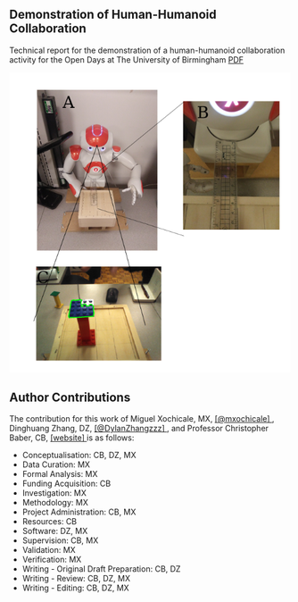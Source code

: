 Demonstration of Human-Humanoid Collaboration
---
Technical report for the demonstration of a human-humanoid collaboration 
activity for the Open Days at The University of Birmingham [PDF](/docs/technical-report/tr.pdf)

![experiment](/docs/technical-report/figs/experiment/main/experiment.png)


## Author Contributions

The contribution for this work of 
Miguel Xochicale, MX, [ [@mxochicale] ](https://github.com/mxochicale/), 
Dinghuang Zhang, DZ, [ [@DylanZhangzzz] ](https://github.com/DylanZhangzzz), and 
Professor Christopher Baber, CB, [ [website] ](https://www.birmingham.ac.uk/staff/profiles/eese/baber-chris.aspx) 
is as follows:

* Conceptualisation: CB, DZ, MX
* Data Curation: MX
* Formal Analysis: MX
* Funding Acquisition: CB
* Investigation: MX
* Methodology: MX
* Project Administration: CB, MX
* Resources: CB
* Software: DZ, MX
* Supervision: CB, MX
* Validation: MX
* Verification: MX
* Writing - Original Draft Preparation: CB, DZ
* Writing - Review: CB, DZ, MX
* Writing - Editing: CB, DZ, MX



